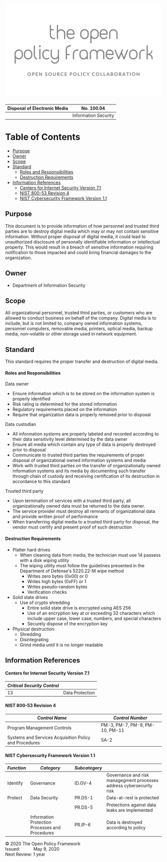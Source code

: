 ![The Open Policy Framework](/images/header.png)
================================================

| Disposal of Electronic Media | No. 100.04           |
| ---------------------------- | -------------------- |
|                              | Information Security |


# Table of Contents
- [Purpose](#purpose)
- [Owner](#owner)
- [Scope](#scope)
- [Standard](#standard)
  + [Roles and Responsibilities](#roles-and-responsibilities)
  + [Destruction Requirements](#destruction-requirements)
- [Information References](#information-references)
  + [Centers for Internet Security Version 7.1](#centers-for-internet-security-version-7.1)
  + [NIST 800-53 Revision 4](#nist-800-53-revision-4)
  + [NIST Cybersecurity Framework Version 1.1](#nist-cybersecurity-framework-version-1.1)

## Purpose
This document is to provide information of how personnel and trusted third parties are to destroy digital media which may or may not contain sensitive information. Without proper disposal of digital media, it could lead to unauthorized disclosure of personally identifiable information or intellectual property. This would result in a breach of sensitive information requiring notification to those impacted and could bring financial damages to the organization.

## Owner
- Department of Information Security

## Scope
All organizational personnel, trusted third parties, or customers who are allowed to conduct business on behalf of the company. Digital media is to include, but is not limited to, company owned information systems, personnel computers, removable media, printers, optical media, backup media, non-volatile or other storage used in network equipment.

## Standard
This standard requires the proper transfer and destruction of digital media.

#### Roles and Responsibilities
Data owner
- Ensure information which is to be stored on the information system is properly identified
- Risk rating is determined for the stored information
- Regulatory requirements placed on the information
- Require that organization data is properly removed prior to disposal

Data custodian
- All information systems are properly labeled and recorded according to their data sensitivity level determined by the data owner
- Ensure all media which contain any type of data is properly destroyed prior to disposal
- Communicate to trusted third parties the requirements of proper disposal of organizational owned information systems and media
- Work with trusted third parties on the transfer of organizationally owned information systems and its media by documenting such transfer through chain of custody and receiving certification of its destruction in accordance to this standard

Trusted third party
- Upon termination of services with a trusted third party, all organizationally owned data must be returned to the data owner.
- The service provider must destroy all remnants of organizational data and provide written proof of performance
- When transferring digital media to a trusted third party for disposal, the vendor must certify and present proof of such destruction

#### Destruction Requirements
- Platter hard drives
  + When cleaning data from media, the technician must use 14 passess with a disk wiping utility 
  + The wiping utility must follow the guidelines presented in the Department of Defense's 5220.22-M wipe method
    * Writes zero bytes (0x00) or 0
    * Writes high bytes (0xFF) or 1
    * Writes pseudo-random bytes
    * Verification checks
- Solid state drives
  + Use of crypto shredding
    * Entire solid state drive is encrypted using AES 256
    * Use of an encryption key at or exceeding 32 characters which include upper case, lower case, numbers, and special characters
    * Securely dispose of the encryption key
- Physical destruction
  + Shredding
  + Disintegrating
  + Grind media until it is no longer readable

## Information References

#### Centers for Internet Security Version 7.1

| _Critical Security Control_ |                 |
| --------------------------- | --------------- |
| 13                          | Data Protection | 

#### NIST 800-53 Revision 4

| _Control Name_                                         | _Control Number_               |
| -------------------------------------------------------| ------------------------------ |
| Program Management Controls                            | PM-3, PM-7, PM-9, PM-10, PM-11 |
| Systems and Services Acquisition Policy and Procedures | SA-2                           |


#### NIST Cybersecurity Framework Version 1.1

| _Function_ | _Category_                                      | _Subcategory_ |                                                                      |
| ---------- | ----------------------------------------------- | ------------- | -------------------------------------------------------------------- |
| Identify   | Governance                                      | ID.GV-4       | Governance and risk managegment processes address cybersecurity risk |
| Protect    | Data Security                                   | PR.DS-1       | Data-at-rest is protected                                            |
|            |                                                 | PR.DS-5       | Protections against data leaks are implemented                       |
|            | Information Protection Processes and Procedures | PR.IP-6       | Data is destroyed according to policy                                |

<div class='footer'>
  &copy; 2020 The Open Policy Framework </br>
  Issued: &nbsp;&nbsp;&nbsp;&nbsp;&nbsp;&nbsp;&nbsp;&nbsp;&nbsp; May 9, 2020 </br>
  Next Review: 1 year </br>
</div>